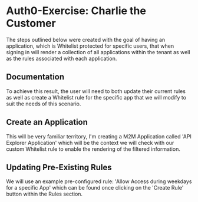 # Auth0-Exercise: Charlie the Customer

The steps outlined below were created with the goal of having an application, which is Whitelist protected for specific users, that when signing in will render a collection of all applications within the tenant as well as the rules associated with each application.


## Documentation

To achieve this result, the user will need to both update their current rules as well as create a Whitelist rule for the specific app that we will modify to suit the needs of this scenario.


## Create an Application

This will be very familiar territory, I'm creating a M2M Application called 'API Explorer Application' which will be the context we will check with our custom Whitelist rule to enable the rendering of the filtered information.




## Updating Pre-Existing Rules

We will use an example pre-configured rule: 'Allow Access during weekdays for a specific App' which can be found once clicking on the 'Create Rule' button within the Rules section. 

```




```


